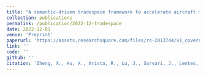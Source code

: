 ```yaml
---
title: "A semantic-driven tradespace framework to accelerate aircraft manufacturing system design"
collection: publications
permalink: /publication/2022-12-tradespace
date: 2022-12-01
venue: 'Preprint'
paperurl: 'https://assets.researchsquare.com/files/rs-2013744/v1_covered.pdf?c=1662051399'
link: ''
code: ''
github: ''
citation: 'Zheng, X., Hu, X., Arista, R., Lu, J., Sorvari, J., Lentes, J., & Ubis, F. (2022).  &quot;A semantic-driven tradespace framework to accelerate aircraft manufacturing system design.&quot; <i> Preprint</i>'
---
```

